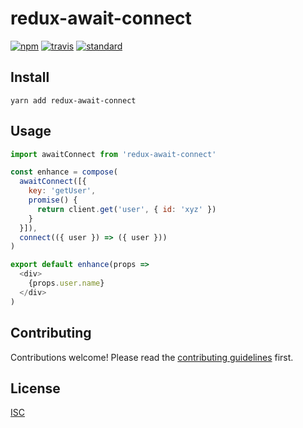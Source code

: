 # redux-await-connect

[![npm][npm-image]][npm-url]
[![travis][travis-image]][travis-url]
[![standard][standard-image]][standard-url]

[npm-image]: https://img.shields.io/npm/v/redux-await-connect.svg?style=flat-square
[npm-url]: https://www.npmjs.com/package/redux-await-connect
[travis-image]: https://img.shields.io/travis/bentatum/redux-await-connect.svg?style=flat-square
[travis-url]: https://travis-ci.org/bentatum/redux-await-connect
[standard-image]: https://img.shields.io/badge/code%20style-standard-brightgreen.svg?style=flat-square
[standard-url]: http://npm.im/standard

## Install

```
yarn add redux-await-connect 
```

## Usage

```js
import awaitConnect from 'redux-await-connect'

const enhance = compose(
  awaitConnect([{
    key: 'getUser',
    promise() {
      return client.get('user', { id: 'xyz' })
    }
  }]),
  connect(({ user }) => ({ user }))
)

export default enhance(props =>
  <div>
    {props.user.name}
  </div>
)

```

## Contributing

Contributions welcome! Please read the [contributing guidelines](CONTRIBUTING.md) first.

## License

[ISC](LICENSE.md)
